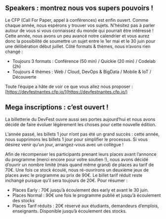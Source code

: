 ## Speakers : montrez nous vos supers pouvoirs ! 

Le CFP (Call For Paper, appel à conférences) est enfin ouvert. Comme chaque année, nous espérons y trouver vos sujets. N’hésitez pas à parler autour de vous si vous connaissez du monde qui pourrait être intéressé ! Cette année, nous avons un peu avancé notre calendrier et vous aurez donc la possibilité de soumettre un sujet entre le 1er mai et le 30 juin pour une délibération début juillet. Côté formats & thèmes, nous n’avons rien changé : 

* Toujours 3 formats : Conférence (50 min) / Quickie (20 min) / Codelab (2h)
* Toujours 4 thèmes : Web / Cloud, DevOps & BigData / Mobile & IoT / Découverte

Toute l’équipe a hâte de voir ce que vous allez nous proposer : [https://devfestnantes.cfp.io/](https://devfestnantes.cfp.io/) 

## Mega inscriptions : c’est ouvert !

La billetterie du DevFest ouvre aussi ses portes aujourd’hui et nous avons décidé de faire évoluer légèrement les choses pour cette nouvelle édition. 

L’année passé, les billets 1 jour n’ont pas été un grand succès : cette année, nous supprimons les billets 1 jour pour simplifier le processus. Si vous désirez venir qu’un jour, arrangez-vous avec un collègue !

Afin de récompenser les participants prenant leurs places avant l’annonce du programme (merci encore pour votre soutien !), nous avons décidé d’ouvrir un nombre limité (mais quand même grand) de places au tarif de 70€. Une fois ce stock écoulé, nous ré-ouvrirons un deuxième jeux de places avec le programme au prix de 90€. Le billet tarif réduit reste inchangé puisque qu’il sera toujours de 20€.
Pour résumer :

* Places Early : 70€ jusqu’à écoulement des early et avant le 30 juin.
* Places Normal : 90€ une fois le programme publié et jusqu’à écoulement des stocks
* Places Tarif réduits : 20€ réservé aux étudiants, demandeurs d’emplois, enseignants. Disponible jusqu’à écoulement des stocks.